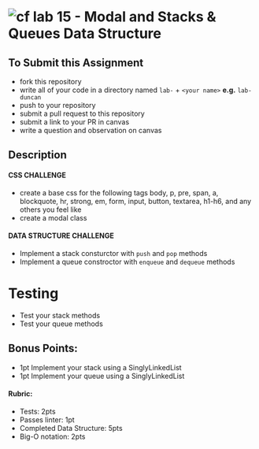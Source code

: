 ![cf](http://i.imgur.com/7v5ASc8.png) lab 15 - Modal and Stacks & Queues Data Structure
====

## To Submit this Assignment
  * fork this repository
  * write all of your code in a directory named `lab-` + `<your name>` **e.g.** `lab-duncan`
  * push to your repository
  * submit a pull request to this repository
  * submit a link to your PR in canvas
  * write a question and observation on canvas

## Description
#### CSS CHALLENGE
* create a base css for the following tags body, p, pre, span, a, blockquote, hr, strong, em, form, input, button, textarea, h1-h6, and any others you feel like
 * create a modal class 
 
#### DATA STRUCTURE CHALLENGE
* Implement a stack consturctor with `push` and `pop` methods
* Implement a queue constroctor with `enqueue` and `dequeue` methods

# Testing
* Test your stack methods
* Test your queue methods

## Bonus Points:
* 1pt Implement your stack using a SinglyLinkedList
* 1pt Implement your queue using a SinglyLinkedList

#### Rubric:
* Tests: 2pts
* Passes linter: 1pt
* Completed Data Structure: 5pts
* Big-O notation: 2pts
